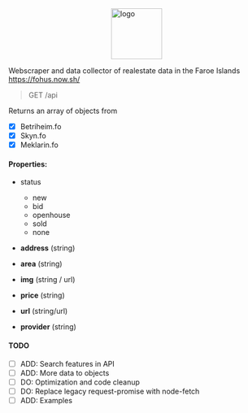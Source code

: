 <img src="https://raw.githubusercontent.com/digvalley/fohus/master/fohus.png" alt="logo" width="100px" style="margin:0 auto;display:block"/>


Webscraper and data collector of realestate data in the Faroe Islands
https://fohus.now.sh/

> GET /api

Returns an array of objects from

* [x] Betriheim.fo
* [x] Skyn.fo
* [x] Meklarin.fo

#### Properties:

* status

  * new
  * bid
  * openhouse
  * sold
  * none

* **address** (string)
* **area** (string)
* **img** (string / url)
* **price** (string)
* **url** (string/url)
* **provider** (string)

#### TODO

* [ ] ADD: Search features in API
* [ ] ADD: More data to objects
* [ ] DO: Optimization and code cleanup
* [ ] DO: Replace legacy request-promise with node-fetch
* [ ] ADD: Examples
